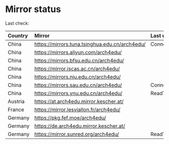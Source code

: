 <script src="./time.js"></script>
# Mirror status
Last check: <script type="text/javascript">localize(1688958235.0488749);</script>

|Country|Mirror|Last update|
|:------|:-----|:----------|
|China|https://mirrors.tuna.tsinghua.edu.cn/arch4edu/|ConnectTimeout|
|China|https://mirrors.aliyun.com/arch4edu/|<script type="text/javascript">localize(1688884445);</script>|
|China|https://mirrors.bfsu.edu.cn/arch4edu/|<script type="text/javascript">localize(1688884445);</script>|
|China|https://mirror.iscas.ac.cn/arch4edu/|<script type="text/javascript">localize(1688927515);</script>|
|China|https://mirrors.nju.edu.cn/arch4edu/|<script type="text/javascript">localize(1688884445);</script>|
|China|https://mirrors.sau.edu.cn/arch4edu/|ConnectionError|
|China|https://mirrors.ynu.edu.cn/arch4edu/|ReadTimeout|
|Austria|https://at.arch4edu.mirror.kescher.at/|<script type="text/javascript">localize(1688927515);</script>|
|France|https://mirror.lesviallon.fr/arch4edu/|<script type="text/javascript">localize(1688927515);</script>|
|Germany|https://pkg.fef.moe/arch4edu/|<script type="text/javascript">localize(1688927515);</script>|
|Germany|https://de.arch4edu.mirror.kescher.at/|<script type="text/javascript">localize(1688927515);</script>|
|Germany|https://mirror.sunred.org/arch4edu/|ReadTimeout|

<script src="./tablefilter/tablefilter.js"></script>
<script src="./table.js"></script>